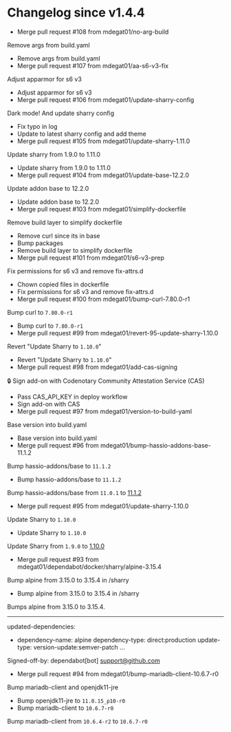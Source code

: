 # Changelog since v1.4.4
- Merge pull request #108 from mdegat01/no-arg-build

Remove args from build.yaml 
- Remove args from build.yaml 
- Merge pull request #107 from mdegat01/aa-s6-v3-fix

Adjust apparmor for s6 v3 
- Adjust apparmor for s6 v3 
- Merge pull request #106 from mdegat01/update-sharry-config

Dark mode! And update sharry config 
- Fix typo in log 
- Update to latest sharry config and add theme 
- Merge pull request #105 from mdegat01/update-sharry-1.11.0

Update sharry from 1.9.0 to 1.11.0 
- Update sharry from 1.9.0 to 1.11.0 
- Merge pull request #104 from mdegat01/update-base-12.2.0

Update addon base to 12.2.0 
- Update addon base to 12.2.0 
- Merge pull request #103 from mdegat01/simplify-dockerfile

Remove build layer to simplify dockerfile 
- Remove curl since its in base 
- Bump packages 
- Remove build layer to simplify dockerfile 
- Merge pull request #101 from mdegat01/s6-v3-prep

Fix permissions for s6 v3 and remove fix-attrs.d 
- Chown copied files in dockerfile 
- Fix permissions for s6 v3 and remove fix-attrs.d 
- Merge pull request #100 from mdegat01/bump-curl-7.80.0-r1

Bump curl to `7.80.0-r1` 
- Bump curl to `7.80.0-r1` 
- Merge pull request #99 from mdegat01/revert-95-update-sharry-1.10.0

Revert "Update Sharry to `1.10.0`" 
- Revert "Update Sharry to `1.10.0`" 
- Merge pull request #98 from mdegat01/add-cas-signing

 🔒 Sign add-on with Codenotary Community Attestation Service (CAS) 
- Pass CAS_API_KEY in deploy workflow 
- Sign add-on with CAS 
- Merge pull request #97 from mdegat01/version-to-build-yaml

Base version into build.yaml 
- Base version into build.yaml 
- Merge pull request #96 from mdegat01/bump-hassio-addons-base-11.1.2

Bump hassio-addons/base to `11.1.2` 
- Bump hassio-addons/base to `11.1.2`

Bump hassio-addons/base from `11.0.1` to [11.1.2](https://github.com/hassio-addons/addon-base/releases/tag/v11.1.2) 
- Merge pull request #95 from mdegat01/update-sharry-1.10.0

Update Sharry to `1.10.0` 
- Update Sharry to `1.10.0`

Update Sharry from `1.9.0` to [1.10.0](https://github.com/eikek/sharry/releases/tag/v1.10.0) 
- Merge pull request #93 from mdegat01/dependabot/docker/sharry/alpine-3.15.4

Bump alpine from 3.15.0 to 3.15.4 in /sharry 
- Bump alpine from 3.15.0 to 3.15.4 in /sharry

Bumps alpine from 3.15.0 to 3.15.4.

---
updated-dependencies:
- dependency-name: alpine
  dependency-type: direct:production
  update-type: version-update:semver-patch
...

Signed-off-by: dependabot[bot] <support@github.com> 
- Merge pull request #94 from mdegat01/bump-mariadb-client-10.6.7-r0

Bump mariadb-client and openjdk11-jre 
- Bump openjdk11-jre to `11.0.15_p10-r0` 
- Bump mariadb-client to `10.6.7-r0`

Bump mariadb-client from `10.6.4-r2` to `10.6.7-r0` 
